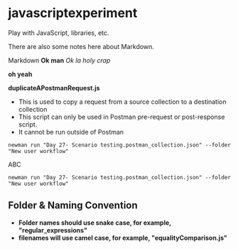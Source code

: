 # javascriptexperiment
Play with JavaScript, libraries, etc.

There are also some notes here about Markdown.  

Markdown
**Ok man**
*Ok la*
_holy crap_


__oh yeah__  

**duplicateAPostmanRequest.js**  
- This is used to copy a request from a source collection to a destination collection
- This script can only be used in Postman pre-request or post-response script.
- It cannot be run outside of Postman

```
newman run "Day 27- Scenario testing.postman_collection.json" --folder "New user workflow"
```

ABC

<pre><code>newman run "Day 27- Scenario testing.postman_collection.json" --folder "New user workflow"</code></pre>  

## Folder & Naming Convention  
* **Folder names should use snake case, for example, "regular_expressions"**
* **filenames will use camel case, for example, "equalityComparison.js"**


